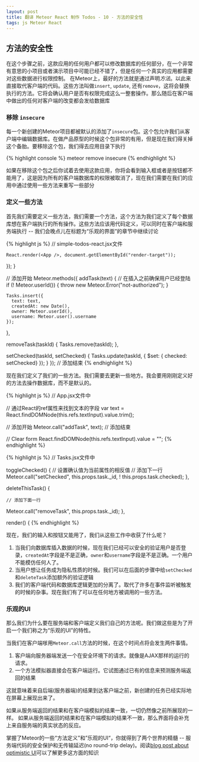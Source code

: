 ```yaml
---
layout: post
title: 翻译 Meteor React 制作 Todos - 10 - 方法的安全性
tags: js Meteor React
---
```


## 方法的安全性

在这个步骤之前，这款应用的任何用户都可以修改数据库的任何部分，在一个非常有意思的小项目或者演示项目中可能已经不错了，但是任何一个真实的应用都需要对这些数据进行权限控制。
在Meteor上，最好的方法就是通过声明*方法*。以此来直接取代客户端的代码。这些方法叫做`insert`, `update`, 还有`remove`，这将会替换执行的方法。它将会确认用户是否有权限完成这么一整套操作。那么随后在客户端中做出的任何对客户端的改变都会发给数据库

### 移除 `insecure`

每一个新创建的Meteor项目都被默认的添加了`insecure`包。这个包允许我们从客户端中编辑数据库。在做产品原型的时候这个包非常的有用，但是现在我们得关掉这个备胎。要移除这个包，我们得去应用目录下执行

{% highlight console %}
meteor remove insecure
{% endhighlight %}

如果在移除这个包之后你试着去使用这款应用，你将会看到输入框或者是按钮都不能用了，这是因为所有的客户端数据库的权限被取消了，现在我们需要在我们的应用中通过使用一些方法来重写一些部分

### 定义一些方法

首先我们需要定义一些方法，我们需要一个方法，这个方法为我们定义了每个数据库想在客户端执行的所有操作。这些方法应该用代码定义，可以同时在客户端和服务端执行 -- 我们会晚点儿在标题为“乐观的界面”的章节中继续讨论

{% highlight js %}
// simple-todos-react.jsx文件

    React.render(<App />, document.getElementById("render-target"));
  });
}

// 添加开始
Meteor.methods({
  addTask(text) {
    // 在插入之前确保用户已经登陆
    if (! Meteor.userId()) {
      throw new Meteor.Error("not-authorized");
    }
 
    Tasks.insert({
      text: text,
      createdAt: new Date(),
      owner: Meteor.userId(),
      username: Meteor.user().username
    });
  },
 
  removeTask(taskId) {
    Tasks.remove(taskId);
  },
 
  setChecked(taskId, setChecked) {
    Tasks.update(taskId, { $set: { checked: setChecked} });
  }
});
// 添加结束
{% endhighlight %}

现在我们定义了我们的一些方法。我们需要去更新一些地方。我会要用刚刚定义好的方法去操作数据库，而不是默认的。

{% highlight js %}
// App.jsx文件中

// 通过React的ref属性来找到文本的字段
var text = React.findDOMNode(this.refs.textInput).value.trim();

// 添加开始
Meteor.call("addTask", text);
// 添加结束

// Clear form
React.findDOMNode(this.refs.textInput).value = "";
{% endhighlight %}

{% highlight js %}
// Tasks.jsx文件中
 
toggleChecked() {
  // 设置确认值为当前属性的相反值
  // 添加下一行
  Meteor.call("setChecked", this.props.task._id, ! this.props.task.checked);
},

deleteThisTask() {

	// 添加下面一行
  Meteor.call("removeTask", this.props.task._id);
},

render() {
{% endhighlight %}

现在，我们的输入和按钮又能用了，我们从这些工作中收获了什么呢？

1. 当我们向数据库插入数据的时候，现在我们已经可以安全的验证用户是否登录，`createdAt`字段是不是正确，`owner`和`username`字段是不是正确。一个用户不能模仿任何人了。
2. 当用户想让任务成为隐私性质的时候。我们可以在后面的步骤中给`setChecked`和`deleteTask`添加额外的验证逻辑
3. 我们的客户端代码和数据库逻辑更加的分离了。取代了许多在事件监听被触发的时候的杂事。现在我们有了可以在任何地方被调用的一些方法。

### 乐观的UI

那么我们为什么要在服务端和客户端定义我们自己的方法呢。我们做这些是为了开启一个我们称之为“乐观的UI”的特性。

当我们在客户端嗲用`Meteor.call`方法的时候，在这个时间点将会发生两件事情。

1. 客户端向服务器端发送一个在安全环境下的请求。就像是AJAX那样的运行的请求。
2. 一个方法模拟器直接会在客户端运行。它试图通过已有的信息来预测服务端返回的结果

这就意味着来自后端(服务器端)的结果到达客户端之前，新创建的任务已经实际地在屏幕上展现出来了。

如果从服务端返回的结果和在客户端模拟的结果一致，一切仍然像之前所展现的一样。
如果从服务端返回的结果和在客户端模拟的结果不一致，那么界面将会补充上来自服务端的真实状态的反应。

掌握了Meteor的一些“方法定义”和”乐观的UI“，你就得到了两个世界的精髓 -- 服务端代码的安全保护和无传输延迟(no round-trip delay)。阅读[blog post about optimistic UI](http://info.meteor.com/blog/optimistic-ui-with-meteor-latency-compensation)可以了解更多这方面的知识